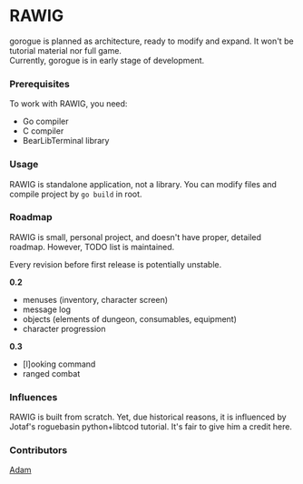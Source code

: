 # RAWIG

gorogue is planned as architecture, ready to modify and expand. It won't be tutorial material nor full game.  
Currently, gorogue is in early stage of development.

### Prerequisites

To work with RAWIG, you need:  
 - Go compiler  
 - C compiler  
 - BearLibTerminal library  

### Usage

RAWIG is standalone application, not a library. You can modify files and compile project by `go build` in root.

### Roadmap

RAWIG is small, personal project, and doesn't have proper, detailed roadmap. However, TODO list is maintained.

Every revision before first release is potentially unstable.

**0.2**  
- menuses (inventory, character screen)  
- message log  
- objects (elements of dungeon, consumables, equipment)  
- character progression

**0.3**  
- [l]ooking command  
- ranged combat  

### Influences

RAWIG is built from scratch. Yet, due historical reasons, it is influenced by Jotaf's roguebasin python+libtcod tutorial. It's fair to give him a credit here.

### Contributors

[Adam](https://github.com/adam-weiler)

